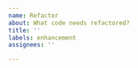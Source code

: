 ```yaml
---
name: Refactor
about: What code needs refactored?
title: ''
labels: enhancement
assignees: ''

---
```



